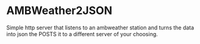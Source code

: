 # AMBWeather2JSON
 Simple http server that listens to an ambweather station and turns the data into json the POSTS it to a different server of your choosing. 
